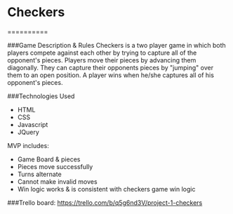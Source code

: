 # Checkers
==========

###Game Description & Rules
Checkers is a two player game in which both players compete against each other by trying to capture all of the opponent's pieces.
Players move their pieces by advancing them diagonally. They can capture their opponents pieces by "jumping" over them to an open position.
A player wins when he/she captures all of his opponent's pieces.


###Technologies Used
- HTML
- CSS
- Javascript
- JQuery

MVP includes:

- Game Board & pieces
- Pieces move successfully
- Turns alternate
- Cannot make invalid moves
- Win logic works & is consistent with checkers game win logic



###Trello board: https://trello.com/b/q5g6nd3V/project-1-checkers
